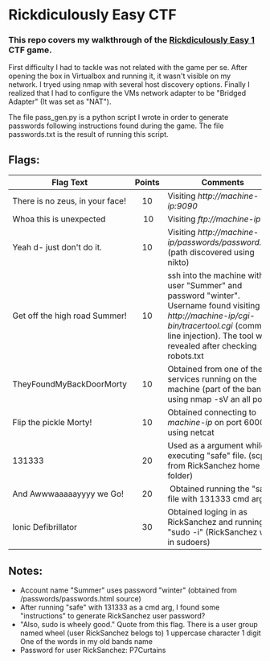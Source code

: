 # Rickdiculously Easy CTF
### This repo covers my walkthrough of the [Rickdiculously Easy 1](https://www.vulnhub.com/entry/rickdiculouslyeasy-1,207/) CTF game.

First difficulty I had to tackle was not related with the game per se. After opening the box in Virtualbox and running it,
it wasn't visible on my network. I tryed using nmap with several host discovery options. Finally I realized that I had to
configure the VMs network adapter to be "Bridged Adapter" (It was set as "NAT").

The file pass_gen.py is a python script I wrote in order to generate passwords following instructions found during the game.
The file passwords.txt is the result of running this script.

## Flags:
| Flag Text | Points | Comments |
| --------- |:------:|----------|
| There is no zeus, in your face! | 10 | Visiting _http://machine-ip:9090_
| Whoa this is unexpected | 10 | Visiting _ftp://machine-ip_
| Yeah d- just don't do it. | 10 | Visiting _http://machine-ip/passwords/password.html_ (path discovered using nikto)
| Get off the high road Summer! | 10 | ssh into the machine with user "Summer" and password "winter". Username found visiting _http://machine-ip/cgi-bin/tracertool.cgi_ (command line injection). The tool was revealed after checking robots.txt
| TheyFoundMyBackDoorMorty | 10 | Obtained from one of the services running on the machine (part of the banner, using nmap -sV an all ports)
| Flip the pickle Morty! | 10 | Obtained connecting to _machine-ip_ on port 60000 using netcat
| 131333 | 20 | Used as a argument while executing "safe" file. (scp from RickSanchez home folder)
| And Awwwaaaaayyyy we Go! | 20 | Obtained running the "safe" file with 131333 cmd arg
| Ionic Defibrillator | 30 | Obtained loging in as RickSanchez and running "sudo -i" (RickSanchez was in sudoers)

## Notes:
- Account name "Summer" uses password "winter" (obtained from /passwords/passwords.html source)
- After running "safe" with 131333 as a cmd arg, I found some "instructions" to generate RickSanchez user password?
- "Also, sudo is wheely good." Quote from this flag. There is a user group named wheel (user RickSanchez belogs to)
 1 uppercase character
 1 digit
 One of the words in my old bands name
- Password for user RickSanchez: P7Curtains
